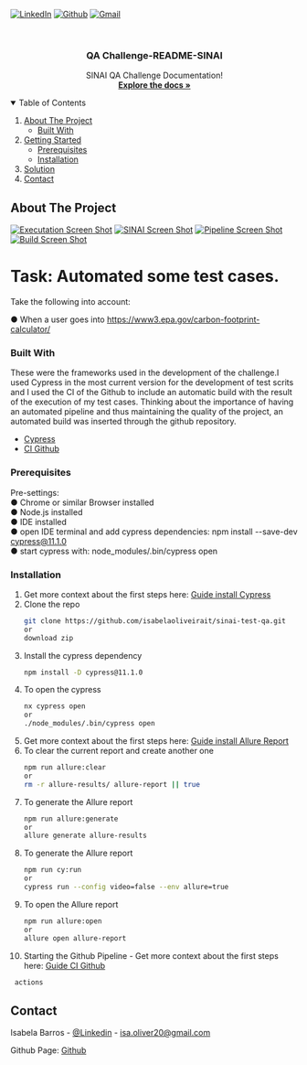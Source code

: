 <!-- PROJECT SHIELDS -->
<!--
*** I'm using markdown "reference style" links for readability.
*** Reference links are enclosed in brackets [ ] instead of parentheses ( ).
*** See the bottom of this document for the declaration of the reference variables
*** for contributors-url, forks-url, etc. This is an optional, concise syntax you may use.
*** https://www.markdownguide.org/basic-syntax/#reference-style-links
-->

[![LinkedIn][linkedin-shield]][linkedin-url]
[![Github][github-shield]][github-url]
[![Gmail][gmail-shield]][gmail-url]

<!-- PROJECT LOGO -->
<br />

 
  <h3 align="center">QA Challenge-README-SINAI</h3>

  <p align="center">
    SINAI QA Challenge Documentation!
    <br />
    <a href=""><strong>Explore the docs »</strong></a>
    <br />
  </p>
</p>



<!-- TABLE OF CONTENTS -->
<details open="open">
  <summary>Table of Contents</summary>
  <ol>
    <li>
      <a href="#about-the-project">About The Project</a>
      <ul>
        <li><a href="#built-with">Built With</a></li>
      </ul>
    </li>
    <li>
      <a href="#getting-started">Getting Started</a>
      <ul>
        <li><a href="#prerequisites">Prerequisites</a></li>
        <li><a href="#installation">Installation</a></li>
      </ul>
    </li>
    <li><a href="#solution">Solution</a></li>
    <li><a href="#contact">Contact</a></li>
  </ol>
</details>



<!-- ABOUT THE PROJECT -->
## About The Project

[![Executation Screen Shot][product-screenshot3]]()
[![SINAI Screen Shot][product-screenshot]]()
[![Pipeline Screen Shot][product-screenshot1]]()
[![Build Screen Shot][product-screenshot2]]()



# Task: Automated some test cases.

Take the following into account:

● When a user goes into https://www3.epa.gov/carbon-footprint-calculator/

### Built With

These were the frameworks used in the development of the challenge.I used Cypress in the most current version for the development of test scrits and I used the CI of the Github to include an automatic build with the result of the execution of my test cases. Thinking about the importance of having an automated pipeline and thus maintaining the quality of the project, an automated build was inserted through the github repository.

* [Cypress](https://www.cypress.io/)
* [CI Github](https://docs.github.com/pt/actions/guides/about-continuous-integration)

### Prerequisites

Pre-settings: <br />
● Chrome or similar Browser installed <br />
● Node.js installed <br />
● IDE installed <br />
● open IDE terminal and add cypress dependencies: npm install --save-dev cypress@11.1.0 <br />
● start cypress with: node_modules/.bin/cypress open <br />


### Installation

1. Get more context about the first steps here: [Guide install Cypress](https://docs.cypress.io/guides/getting-started/installing-cypress)
2. Clone the repo
   ```sh
   git clone https://github.com/isabelaoliveirait/sinai-test-qa.git
   or 
   download zip 
   ```
3. Install the cypress dependency
   ```sh
   npm install -D cypress@11.1.0
   ```
4. To open the cypress 
   ```sh
   nx cypress open 
   or
   ./node_modules/.bin/cypress open
   ```
5. Get more context about the first steps here: [Guide install Allure Report](https://docs.qameta.io/allure/)    
6. To clear the current report and create another one
   ```sh
   npm run allure:clear
   or
   rm -r allure-results/ allure-report || true
   ```
7. To generate the Allure report
   ```sh
   npm run allure:generate
   or
   allure generate allure-results
   ```
8. To generate the Allure report
   ```sh
   npm run cy:run
   or
   cypress run --config video=false --env allure=true
   ```
9. To open the Allure report
   ```sh
   npm run allure:open
   or
   allure open allure-report
   ```
10. Starting the Github Pipeline - Get more context about the first steps here: [Guide CI Github](https://www.youtube.com/watch?v=tYIKfQ3lgk0)
   ```sh
    actions
   ```   

<!-- CONTACT -->
## Contact

Isabela Barros - [@Linkedin](https://www.linkedin.com/in/isabelaoliveira26/) - isa.oliver20@gmail.com

Github Page: [Github](https://github.com/isabelaoliveirait)



<!-- MARKDOWN LINKS & IMAGES -->
<!-- https://www.markdownguide.org/basic-syntax/#reference-style-links -->
[linkedin-shield]: https://img.shields.io/badge/linkedin-%230077B5.svg?style=for-the-badge&logo=linkedin&logoColor=white
[linkedin-url]: https://linkedin.com/in/othneildrew
[github-shield]: https://img.shields.io/badge/github-%23121011.svg?style=for-the-badge&logo=github&logoColor=white
[github-url]: https://github.com/isabelaoliveirait
[gmail-shield]: https://img.shields.io/badge/Gmail-D14836?style=for-the-badge&logo=gmail&logoColor=white
[gmail-url]: isa.oliver20@gmail.com
[product-screenshot]: https://imgur.com/uA1nKGi.png
[product-screenshot1]: https://imgur.com/ynEjzcP.png
[product-screenshot2]: https://imgur.com/ruxmTpE.png
[product-screenshot3]: https://imgur.com/WvkGSc8.png



